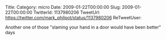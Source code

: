 Title: 
Category: micro
Date: 2009-01-22T00:00:00
Slug: 2009-01-22T00:00:00
TwitterId: 1137980206
TweetUrl: https://twitter.com/mark_philpot/status/1137980206
ReTweetUser: 

Another one of those "slaming your hand in a door would have been better" days